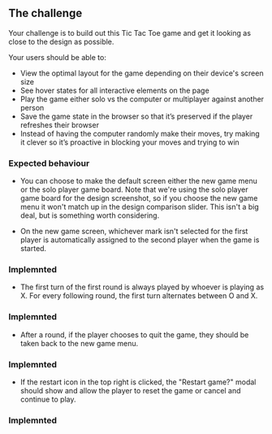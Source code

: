 ## The challenge

Your challenge is to build out this Tic Tac Toe game and get it looking as close to the design as possible.

Your users should be able to:

- View the optimal layout for the game depending on their device's screen size
- See hover states for all interactive elements on the page
- Play the game either solo vs the computer or multiplayer against another person
- Save the game state in the browser so that it’s preserved if the player refreshes their browser
- Instead of having the computer randomly make their moves, try making it clever so it’s proactive in blocking your moves and trying to win

### Expected behaviour

- You can choose to make the default screen either the new game menu or the solo player game board. Note that we're using the solo player game board for the design screenshot, so if you choose the new game menu it won't match up in the design comparison slider. This isn't a big deal, but is something worth considering.


- On the new game screen, whichever mark isn't selected for the first player is automatically assigned to the second player when the game is started.
### Implemnted

- The first turn of the first round is always played by whoever is playing as X. For every following round, the first turn alternates between O and X.
### Implemnted

- After a round, if the player chooses to quit the game, they should be taken back to the new game menu.
### Implemnted

- If the restart icon in the top right is clicked, the "Restart game?" modal should show and allow the player to reset the game or cancel and continue to play.
### Implemnted